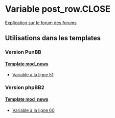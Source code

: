 # Variable post_row.CLOSE
[Explication sur le forum des forums](http://forum.forumactif.com/t294113-listing-des-variables#post_row.CLOSE)
## Utilisations dans les templates
### Version PunBB
#### [Template mod_news](punbb/mod_news.md)
* [Variable à la ligne 51](../punbb/mod_news.tpl#L51)
### Version phpBB2
#### [Template mod_news](subsilver/mod_news.md)
* [Variable à la ligne 60](../subsilver/mod_news.tpl#L60)